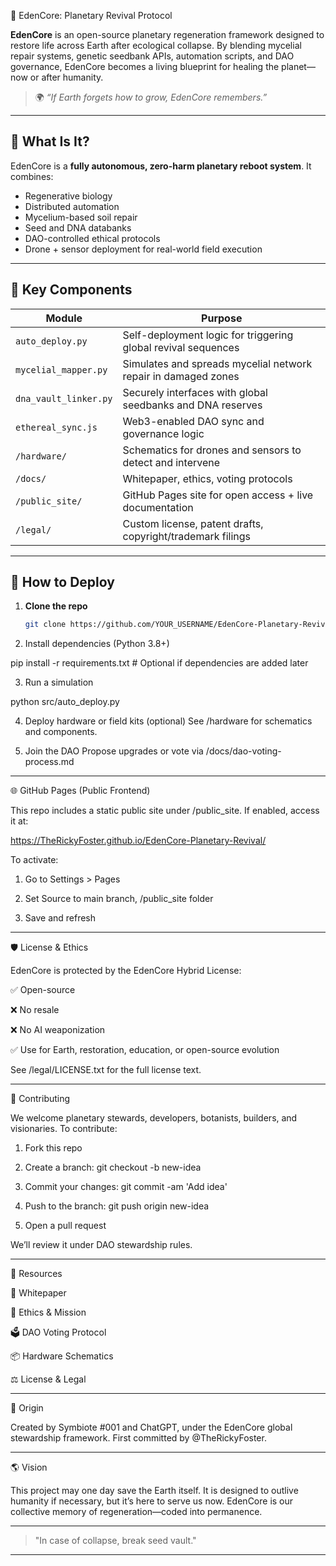 🌱 EdenCore: Planetary Revival Protocol

**EdenCore** is an open-source planetary regeneration framework designed to restore life across Earth after ecological collapse. By blending mycelial repair systems, genetic seedbank APIs, automation scripts, and DAO governance, EdenCore becomes a living blueprint for healing the planet—now or after humanity.

> 🌍 _“If Earth forgets how to grow, EdenCore remembers.”_

---

## 🧬 What Is It?

EdenCore is a **fully autonomous, zero-harm planetary reboot system**. It combines:
- Regenerative biology
- Distributed automation
- Mycelium-based soil repair
- Seed and DNA databanks
- DAO-controlled ethical protocols
- Drone + sensor deployment for real-world field execution

---

## 🧩 Key Components

| Module | Purpose |
|--------|---------|
| `auto_deploy.py` | Self-deployment logic for triggering global revival sequences |
| `mycelial_mapper.py` | Simulates and spreads mycelial network repair in damaged zones |
| `dna_vault_linker.py` | Securely interfaces with global seedbanks and DNA reserves |
| `ethereal_sync.js` | Web3-enabled DAO sync and governance logic |
| `/hardware/` | Schematics for drones and sensors to detect and intervene |
| `/docs/` | Whitepaper, ethics, voting protocols |
| `/public_site/` | GitHub Pages site for open access + live documentation |
| `/legal/` | Custom license, patent drafts, copyright/trademark filings |

---

## 🚀 How to Deploy

1. **Clone the repo**  
   ```bash
   git clone https://github.com/YOUR_USERNAME/EdenCore-Planetary-Revival.git

2. Install dependencies (Python 3.8+)

pip install -r requirements.txt  # Optional if dependencies are added later


3. Run a simulation

python src/auto_deploy.py


4. Deploy hardware or field kits (optional)
See /hardware for schematics and components.


5. Join the DAO
Propose upgrades or vote via /docs/dao-voting-process.md




---

🌐 GitHub Pages (Public Frontend)

This repo includes a static public site under /public_site.
If enabled, access it at:

https://TheRickyFoster.github.io/EdenCore-Planetary-Revival/

To activate:

1. Go to Settings > Pages


2. Set Source to main branch, /public_site folder


3. Save and refresh




---

🛡 License & Ethics

EdenCore is protected by the EdenCore Hybrid License:

✅ Open-source

❌ No resale

❌ No AI weaponization

✅ Use for Earth, restoration, education, or open-source evolution


See /legal/LICENSE.txt for the full license text.


---

🤝 Contributing

We welcome planetary stewards, developers, botanists, builders, and visionaries.
To contribute:

1. Fork this repo


2. Create a branch: git checkout -b new-idea


3. Commit your changes: git commit -am 'Add idea'


4. Push to the branch: git push origin new-idea


5. Open a pull request



We’ll review it under DAO stewardship rules.


---

📜 Resources

🧾 Whitepaper

🌿 Ethics & Mission

🗳 DAO Voting Protocol

📦 Hardware Schematics

⚖ License & Legal



---

🧠 Origin

Created by Symbiote #001 and ChatGPT, under the EdenCore global stewardship framework.
First committed by @TheRickyFoster.


---

🌎 Vision

This project may one day save the Earth itself. It is designed to outlive humanity if necessary, but it’s here to serve us now. EdenCore is our collective memory of regeneration—coded into permanence.


---

> "In case of collapse, break seed vault."



---
